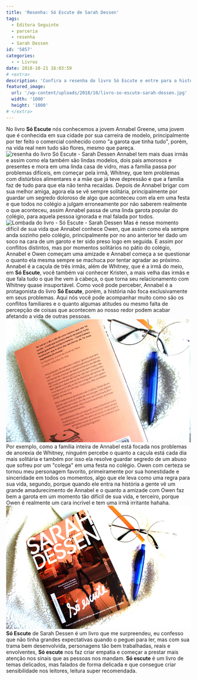 ```yaml
---
title: 'Resenha: Só Escute de Sarah Dessen'
tags:
  - Editora Seguinte
  - parceria
  - resenha
  - Sarah Dessen
id: '5857'
categories:
  - - Livros
date: 2018-10-21 16:03:59
# <extra>
description: 'Confira a resenha do livro Só Escute e entre para a história da família de Annabel Greene e veja como é importante ter empatia e ouvir ao próximo.'
featured_image: 
  url: '/wp-content/uploads/2018/10/livro-so-escute-sarah-dessen.jpg'
  width: '1000'
  height: '1000'
# </extra>
---
```


No livro **Só Escute** nós conhecemos a jovem Annabel Greene, uma jovem que é conhecida em sua cidade por sua carreira de modelo, principalmente por ter feito o comercial conhecido como "a garota que tinha tudo", porém, na vida real nem tudo são flores, mesmo que pareça. ![resenha do livro Só Escute - Sarah Dessen](/wp-content/uploads/2018/10/resenha-só-escute-sarah-dessen.jpg "resenha do livro Só Escute - Sarah Dessen") Annabel tem mais duas irmãs e assim como ela também são lindas modelos, dois pais amorosos e presentes e mora em uma linda casa de vidro, mas a família passa por problemas difíceis, em começar pela irmã, Whitney, que tem problemas com distúrbios alimentares e a mãe que já teve depressão e que a família faz de tudo para que ela não tenha recaídas. Depois de Annabel brigar com sua melhor amiga, agora ela se vê sempre solitária, principalmente por guardar um segredo doloroso de algo que aconteceu com ela em uma festa e que todos no colégio a julgam erroneamente por não saberem realmente o que aconteceu, assim Annabel passa de uma linda garota popular do colégio, para aquela pessoa ignorada e mal falada por todos. ![Lombada do livro - Só Escute - Sarah Dessen](/wp-content/uploads/2018/10/lombada-livro-só-escute-sarah-dessen.jpg "Lombada do livro - Só Escute - Sarah Dessen") Mas é nesse momento difícil de sua vida que Annabel conhece Owen, que assim como ela sempre anda sozinho pelo colégio, principalmente por no ano anterior ter dado um soco na cara de um garoto e ter sido preso logo em seguida. E assim por conflitos distintos, mas por momentos solitários no pátio do colégio, Annabel e Owen começam uma amizade e Annabel começa a se questionar o quanto ela mesma sempre se machuca por tentar agradar ao próximo. Annabel é a caçula de três irmãs, além de Whitney, que é a irmã do meio, em **Só Escute**, você também vai conhecer Kristen, a mais velha das irmãs e que fala tudo o que lhe vem à cabeça, o que torna seu relacionamento com Whitney quase insuportável. Como você pode perceber, Annabel é a protagonista do livro **Só Escute**, porém, a história não foca exclusivamente em seus problemas. Aqui nós você pode acompanhar muito como são os conflitos familiares e o quanto algumas atitudes ou mesmo falta de percepção de coisas que acontecem ao nosso redor podem acabar afetando a vida de outras pessoas. ![Contra-capa livro - Só Escute](/wp-content/uploads/2018/10/contra-capa-so-escute-sarah-dessen.jpg "Contra-capa livro - Só Escute") Por exemplo, como a família inteira de Annabel está focada nos problemas de anorexia de Whitney, ninguém percebe o quanto a caçula está cada dia mais solitária e também por isso ela resolve guardar segredo de um abuso que sofreu por um "colega" em uma festa no colégio. Owen com certeza se tornou meu personagem favorito, primeiramente por sua honestidade e sinceridade em todos os momentos, algo que ele leva como uma regra para sua vida, segundo, porque quando ele entra na história a gente vê um grande amadurecimento de Annabel e o quanto a amizade com Owen faz bem a garota em um momento tão difícil de sua vida, e terceiro, porque Owen é realmente um cara incrível e tem uma irmã irritante hahaha. ![Livro Só Escute de Sarah Dessen](/wp-content/uploads/2018/10/livro-so-escute-sarah-dessen.jpg "Livro Só Escute de Sarah Dessen") **Só Escute** de Sarah Dessen é um livro que me surpreendeu, eu confesso que não tinha grandes expectativas quando o peguei para ler, mas com sua trama bem desenvolvida, personagens tão bem trabalhadas, reais e envolventes, **Só escute** nos faz criar empatia e começar a prestar mais atenção nos sinais que as pessoas nos mandam. **Só escute** é um livro de temas delicados, mas falados de forma delicada e que consegue criar sensibilidade nos leitores, leitura super recomendada.

